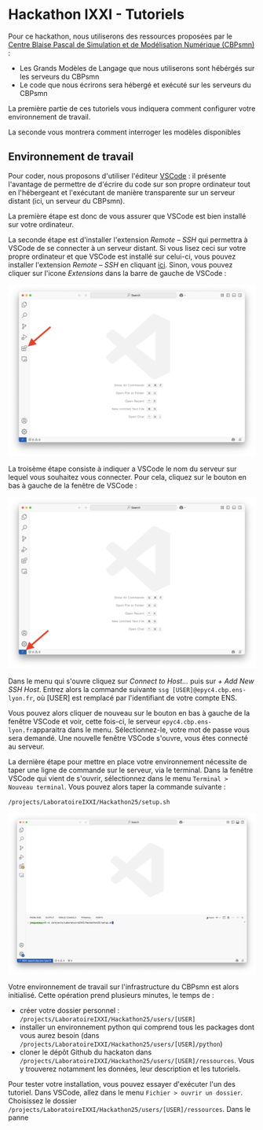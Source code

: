 # Hackathon IXXI - Tutoriels

Pour ce hackathon, nous utiliserons des ressources proposées par le [Centre Blaise Pascal de Simulation et de Modélisation Numérique (CBPsmn)](https://www.cbp.ens-lyon.fr) :
- Les Grands Modèles de Langage que nous utiliserons sont hébérgés sur les serveurs du CBPsmn
- Le code que nous écrirons sera hébergé et exécuté sur les serveurs du CBPsmn

La première partie de ces tutoriels vous indiquera comment configurer votre environnement de travail. 

La seconde vous montrera comment interroger les modèles disponibles


## Environnement de travail
Pour coder, nous proposons d'utiliser l'éditeur [VSCode](https://code.visualstudio.com/) : il présente l'avantage de permettre de d'écrire du code sur son propre ordinateur tout en l'hébergeant et l'exécutant de manière transparente sur un serveur distant (ici, un serveur du CBPsmn).

La première étape est donc de vous assurer que VSCode est bien installé sur votre ordinateur. 

La seconde étape est d'installer l'extension *Remote – SSH* qui permettra à VSCode de se connecter à un serveur distant. Si vous lisez ceci sur votre propre ordinateur et que VSCode est installé sur celui-ci, vous pouvez installer l'extension *Remote – SSH*  en cliquant [ici](vscode:extension/ms-vscode-remote.remote-ssh). Sinon, vous pouvez cliquer sur l'icone *Extensions* dans la barre de gauche de VSCode :

<img src="img/VSCode_newExtension.png"  width="600"/>


La troisème étape consiste à indiquer a VSCode le nom du serveur sur lequel vous souhaitez vous connecter. Pour cela, cliquez sur le bouton en bas à gauche de la fenêtre de VSCode : 

<img src="img/VSCode_newConnection.png"  width="600"/>


Dans le menu qui s'ouvre cliquez sur *Connect to Host...* puis sur *+ Add New SSH Host*. Entrez alors la commande suivante `ssg [USER]@epyc4.cbp.ens-lyon.fr`, où [USER] est remplacé par l'identifiant de votre compte ENS. 

Vous pouvez alors cliquer de nouveau sur le bouton en bas à gauche de la fenêtre VSCode et voir, cette fois-ci, le serveur `epyc4.cbp.ens-lyon.fr`apparaitra dans le menu. Sélectionnez-le, votre mot de passe vous sera demandé. Une nouvelle fenêtre VSCode s'ouvre, vous êtes connecté au serveur. 

La dernière étape pour mettre en place votre environnement nécessite de taper une ligne de commande sur le serveur, via le terminal. Dans la fenêtre VSCode qui vient de s'ouvrir, sélectionnez dans le menu `Terminal > Nouveau terminal`. Vous pouvez alors taper la commande suivante :

```Bash
/projects/LaboratoireIXXI/Hackathon25/setup.sh
```

<img src="img/VSCode_terminal.png"  width="600"/>

Votre environnement de travail sur l'infrastructure du CBPsmn est alors initialisé. Cette opération prend plusieurs minutes, le temps de :
- créer votre dossier personnel : `/projects/LaboratoireIXXI/Hackathon25/users/[USER]`
- installer un environnement python qui comprend tous les packages dont vous aurez besoin (dans `/projects/LaboratoireIXXI/Hackathon25/users/[USER]/python`)
- cloner le dépôt Github du hackaton dans `/projects/LaboratoireIXXI/Hackathon25/users/[USER]/ressources`. Vous y trouverez notamment les données, leur description et les tutoriels. 

Pour tester votre installation, vous pouvez essayer d'exécuter l'un des tutoriel. Dans VSCode, allez dans le menu `Fichier > ouvrir un dossier`. Choisissez le dossier `/projects/LaboratoireIXXI/Hackathon25/users/[USER]/ressources`. Dans le panne